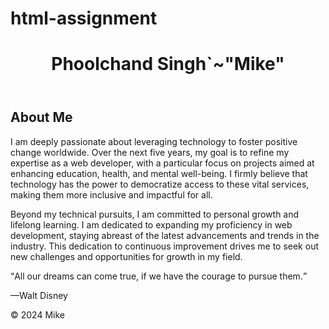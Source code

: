 # html-assignment
<!DOCTYPE html>
<html lang="en">
<head>
    <meta charset="UTF-8">
    <meta name="viewport" content="width=device-width, initial-scale=1.0">
    <title>Mike'sPortfolio</title>
</head>
<body>
    <header>
        <h1>Phoolchand Singh`~"Mike"</h1>
    </header>
    <main>
        <article>
            <h2>About Me</h2>
            <p>I am deeply passionate about leveraging technology to foster positive change worldwide. Over the next five years, my goal is to refine my expertise as a web developer, with a particular focus on projects aimed at enhancing education, health, and mental well-being. I firmly believe that technology has the power to democratize access to these vital services, making them more inclusive and impactful for all.

</p>
            <p>Beyond my technical pursuits, I am committed to personal growth and lifelong learning. I am dedicated to expanding my proficiency in web development, staying abreast of the latest advancements and trends in the industry. This dedication to continuous improvement drives me to seek out new challenges and opportunities for growth in my field.</p>
            <p><q cite="https://www.brainyquote.com/quotes/walt_disney_378820">All our dreams can come true, if we have the courage to pursue them.</q></p>
            <p>—Walt Disney</p>
        </article>
    </main>
    <footer>
        <p>&copy; 2024 Mike</p>
    </footer>
</body>
</html>
